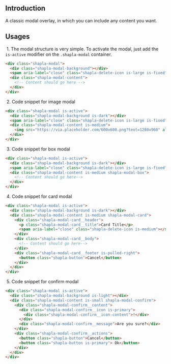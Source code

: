 ## Introduction

A classic modal overlay, in which you can include any content you want.

## Usages

&nbsp;1. The modal structure is very simple. To activate the modal, just add the `is-active` modifier on
the `.shapla-modal` container.

```html
<div class="shapla-modal">
  <div class="shapla-modal-background"></div>
  <span aria-label="close" class="shapla-delete-icon is-large is-fixed"></span>
  <div class="shapla-modal-content">
    <!-- Content should go here -->
  </div>
</div>
```

&nbsp;2. Code snippet for image modal

```html
<div class="shapla-modal is-active">
  <div class="shapla-modal-background is-dark"></div>
  <span aria-label="close" class="shapla-delete-icon is-large is-fixed"></span>
  <div class="shapla-modal-content is-medium">
    <img src="https://via.placeholder.com/600x600.png?text=1280x960" alt="Placeholder image (600x600)">
  </div>
</div>
```

&nbsp;3. Code snippet for box modal

```html
<div class="shapla-modal is-active">
  <div class="shapla-modal-background is-dark"></div>
  <span aria-label="close" class="shapla-delete-icon is-large is-fixed"></span>
  <div class="shapla-modal-content is-medium shapla-modal-box">
    <!-- Content should go here-->
  </div>
</div>
```

&nbsp;4. Code snippet for card modal

```html
<div class="shapla-modal is-active">
  <div class="shapla-modal-background is-dark"></div>
  <div class="shapla-modal-content is-medium shapla-modal-card">
    <div class="shapla-modal-card__header">
      <p class="shapla-modal-card__title">Card Title</p>
      <span aria-label="close" class="shapla-delete-icon is-medium"></span>
    </div>
    <div class="shapla-modal-card__body">
      <!-- Content should go here-->
    </div>
    <div class="shapla-modal-card__footer is-pulled-right">
      <button class="shapla-button">Cancel</button>
    </div>
  </div>
</div>
```

&nbsp;5. Code snippet for confirm modal

```html
<div class="shapla-modal is-active">
  <div class="shapla-modal-background is-light"></div>
  <div class="shapla-modal-content is-small shapla-modal-confirm">
    <div class="shapla-modal-confirm__content">
      <div class="shapla-modal-confirm__icon is-primary">
        <div class="shapla-modal-confirm__icon-content">!</div>
      </div>
      <div class="shapla-modal-confirm__message">Are you sure?</div>
    </div>
    <div class="shapla-modal-confirm__actions">
      <button class="shapla-button">Cancel</button>
      <button class="shapla-button is-primary"> Ok</button>
    </div>
  </div>
</div>
```
